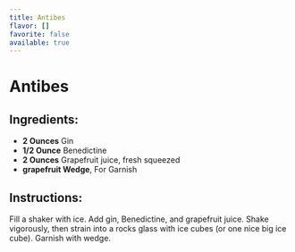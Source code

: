 ```yaml
---
title: Antibes
flavor: []
favorite: false
available: true
---
```

# Antibes

## Ingredients:
- **2 Ounces** Gin
- **1/2 Ounce** Benedictine
- **2 Ounces** Grapefruit juice, fresh squeezed
- **grapefruit Wedge**, For Garnish

## Instructions:
Fill a shaker with ice. Add gin, Benedictine, and grapefruit juice. Shake vigorously, then strain into a rocks glass with ice cubes (or one nice big ice cube). Garnish with wedge.




